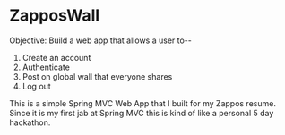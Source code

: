 ZapposWall
==========

Objective: Build a web app that allows a user to--
  1) Create an account
  2) Authenticate
  3) Post on global wall that everyone shares
  4) Log out

This is a simple Spring MVC Web App that I built for my Zappos resume. Since it is my first jab at Spring MVC
this is kind of like a personal 5 day hackathon.
